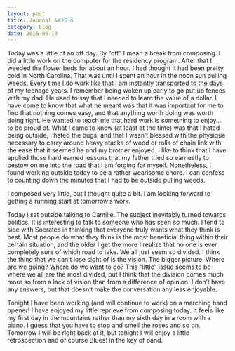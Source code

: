 ```yaml
---
layout: post
title: Journal &#35 6
category: blog
date: 2016-06-10
---
```

Today was a little of an off day. By “off” I mean a break from composing. I did a little work on the computer for the residency program. After that I weeded the flower beds for about an hour. I had thought it had been pretty cold in North Carolina. That was until I spent an hour in the noon sun pulling weeds. Every time I do work like that I am instantly transported to the days of my teenage years. I remember being woken up early to go put up fences with my dad. He used to say that I needed to learn the value of a dollar. I have come to know that what he meant was that it was important for me to find that nothing comes easy, and that anything worth doing was worth doing right. He wanted to teach me that hard work is something to enjoy… to be proud of. What I came to know (at least at the time) was that I hated being outside, I hated the bugs, and that I wasn’t blessed with the physique necessary to carry around heavy stacks of wood or rolls of chain link with the ease that it seemed he and my brother enjoyed. I like to think that I have applied those hard earned lessons that my father tried so earnestly to bestow on me into the road that I am forging for myself. Nonetheless, I found working outside today to be a rather wearisome chore. I can confess to counting down the minutes that I had to be outside pulling weeds.

I composed very little, but I thought quite a bit. I am looking forward to getting a running start at tomorrow’s work.

Today I sat outside talking to Camille. The subject inevitably turned towards politics. It is interesting to talk to someone who has seen so much. I tend to side with Socrates in thinking that everyone truly wants what they think is best. Most people do what they think is the most beneficial thing within their certain situation, and the older I get the more I realize that no one is ever completely sure of which road to take. We all just seem so divided. I think the thing that we can’t lose sight of is the vision. The bigger picture. Where are we going? Where do we want to go? This “little” issue seems to be where we all are the most divided, but I think that the division comes much more so from a lack of vision than from a difference of opinion. I don’t have any answers, but that doesn’t make the conversation any less enjoyable. 

Tonight I have been working (and will continue to work) on a marching band opener! I have enjoyed my little reprieve from composing today. It feels like my first day in the mountains rather than my sixth day in a room with a piano. I guess that you have to stop and smell the roses and so on. Tomorrow I will be right back at it, but tonight I will enjoy a little retrospection and of course Blues! in the key of band. 